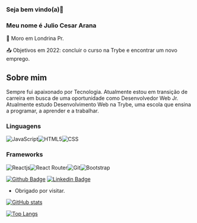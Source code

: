 ### Seja bem vindo(a)👋

### Meu nome é Julio Cesar Arana

:house_with_garden: Moro em Londrina Pr.

:outbox_tray: Objetivos em 2022: concluir o curso na Trybe e encontrar um novo emprego.

## Sobre mim

Sempre fui apaixonado por Tecnologia. Atualmente estou em transição de carreira em busca de uma oportunidade como Desenvolvedor Web Jr.
Atualmente estudo Desenvolvimento Web na Trybe, uma escola que ensina a programar, a aprender e a trabalhar.

### Linguagens

<img alt="JavaScript" src="https://img.shields.io/badge/JavaScript-323330?style=for-the-badge&logo=javascript&logoColor=F7DF1E" /><img alt="HTML5" src="https://img.shields.io/badge/HTML5-E34F26?style=for-the-badge&logo=html5&logoColor=white" /><img alt="CSS" src="https://img.shields.io/badge/CSS3-1572B6?style=for-the-badge&logo=css3&logoColor=white" />

### Frameworks

<img alt="Reactjs" src="https://img.shields.io/badge/React-20232A?style=for-the-badge&logo=react&logoColor=61DAFB" /><img alt="React Router" src="https://img.shields.io/badge/React_Router-CA4245?style=for-the-badge&logo=react-router&logoColor=white" /><img alt="Git" src="https://img.shields.io/badge/Git-F05032?style=for-the-badge&logo=git&logoColor=white" /><img alt="Bootstrap" src="https://img.shields.io/badge/Bootstrap-563D7C?style=for-the-badge&logo=bootstrap&logoColor=white" />


[![Github Badge](https://img.shields.io/badge/-Github-000?style=flat-square&logo=Github&logoColor=white&link=https://github.com/jarana-2020)](https://github.com/jarana-2020)
[![Linkedin Badge](https://img.shields.io/badge/-LinkedIn-blue?style=flat-square&logo=Linkedin&logoColor=white&link=www.linkedin.com/in/julio-cesar-arana)]( www.linkedin.com/in/julio-cesar-arana)

- Obrigado por visitar.

[![GitHub stats](https://github-readme-stats.vercel.app/api?username=jarana-2020&show_icons=true&theme=highcontrast)](https://github.com/anuraghazra/github-readme-stats)

[![Top Langs](https://github-readme-stats.vercel.app/api/top-langs/?username=jarana-2020&langs_count=8)](https://github.com/anuraghazra/github-readme-stats)

